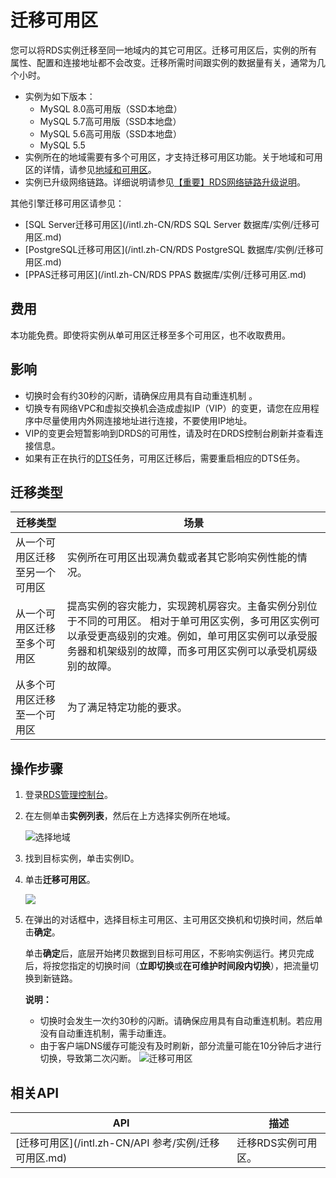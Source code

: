 # 迁移可用区

您可以将RDS实例迁移至同一地域内的其它可用区。迁移可用区后，实例的所有属性、配置和连接地址都不会改变。迁移所需时间跟实例的数据量有关，通常为几个小时。

-   实例为如下版本：
    -   MySQL 8.0高可用版（SSD本地盘）
    -   MySQL 5.7高可用版（SSD本地盘）
    -   MySQL 5.6高可用版（SSD本地盘）
    -   MySQL 5.5
-   实例所在的地域需要有多个可用区，才支持迁移可用区功能。关于地域和可用区的详情，请参见[地域和可用区](https://www.alibabacloud.com/help/zh/doc-detail/40654.htm)。
-   实例已升级网络链路。详细说明请参见[【重要】RDS网络链路升级说明](/intl.zh-CN/活动与通知/【重要】RDS网络链路升级说明.md)。

其他引擎迁移可用区请参见：

-   [SQL Server迁移可用区](/intl.zh-CN/RDS SQL Server 数据库/实例/迁移可用区.md)
-   [PostgreSQL迁移可用区](/intl.zh-CN/RDS PostgreSQL 数据库/实例/迁移可用区.md)
-   [PPAS迁移可用区](/intl.zh-CN/RDS PPAS 数据库/实例/迁移可用区.md)

## 费用

本功能免费。即使将实例从单可用区迁移至多个可用区，也不收取费用。

## 影响

-   切换时会有约30秒的闪断，请确保应用具有自动重连机制 。
-   切换专有网络VPC和虚拟交换机会造成虚拟IP（VIP）的变更，请您在应用程序中尽量使用内外网连接地址进行连接，不要使用IP地址。
-   VIP的变更会短暂影响到DRDS的可用性，请及时在DRDS控制台刷新并查看连接信息。
-   如果有正在执行的[DTS](https://www.alibabacloud.com/help/zh/doc-detail/26592.htm)任务，可用区迁移后，需要重启相应的DTS任务。

## 迁移类型

|迁移类型|场景|
|----|--|
|从一个可用区迁移至另一个可用区|实例所在可用区出现满负载或者其它影响实例性能的情况。|
|从一个可用区迁移至多个可用区|提高实例的容灾能力，实现跨机房容灾。主备实例分别位于不同的可用区。 相对于单可用区实例，多可用区实例可以承受更高级别的灾难。例如，单可用区实例可以承受服务器和机架级别的故障，而多可用区实例可以承受机房级别的故障。 |
|从多个可用区迁移至一个可用区|为了满足特定功能的要求。|

## 操作步骤

1.  登录[RDS管理控制台](https://rds.console.aliyun.com/)。

2.  在左侧单击**实例列表**，然后在上方选择实例所在地域。

    ![选择地域](https://static-aliyun-doc.oss-accelerate.aliyuncs.com/assets/img/zh-CN/3074469951/p36543.png)

3.  找到目标实例，单击实例ID。

4.  单击**迁移可用区**。

    ![](https://static-aliyun-doc.oss-accelerate.aliyuncs.com/assets/img/zh-CN/9967559951/p3015.png)

5.  在弹出的对话框中，选择目标主可用区、主可用区交换机和切换时间，然后单击**确定**。

    单击**确定**后，底层开始拷贝数据到目标可用区，不影响实例运行。拷贝完成后，将按您指定的切换时间（**立即切换**或**在可维护时间段内切换**），把流量切换到新链路。

    **说明：**

    -   切换时会发生一次约30秒的闪断。请确保应用具有自动重连机制。若应用没有自动重连机制，需手动重连。
    -   由于客户端DNS缓存可能没有及时刷新，部分流量可能在10分钟后才进行切换，导致第二次闪断。
    ![迁移可用区](https://static-aliyun-doc.oss-accelerate.aliyuncs.com/assets/img/zh-CN/9967559951/p134221.png)


## 相关API

|API|描述|
|---|--|
|[迁移可用区](/intl.zh-CN/API 参考/实例/迁移可用区.md)|迁移RDS实例可用区。|

